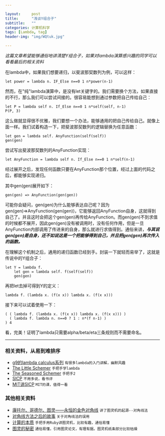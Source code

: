 ```yaml
---

layout:     post
title:      "浅谈Y组合子"
subtitle:   ""
categories: 计算机科学
tags: [Lambda, tag]
header-img: "img/WQtuk.jpg"

---
```


*这篇文章希望能够通俗地讲清楚Y组合子，如果对lambda演算感兴趣的同学可以看看最后的相关资料*

在lambda中，如果我们想要递归，以斐波那契数列为例，可以这样：

~~~
let power = lambda n. IF_Else n==0 1 n*power(n-1)
~~~

然而，在"纯"lambda演算中，是没有let关键字的。我们需要换个方法，如果直接的不行，那么我们可以尝试间接的。很容易能想到通过参数把自己传给自己：

~~~
let P = lambda self n. If_Else n==0 1 n*self(self, n-1)
P(P, 3)
~~~

这么做就显得很不优雅，我们要想一个办法，能够通用的把自己传给自己。就像上面一样。我们试着构造一下，把斐波那契数列的逻辑替换为任意函数：

~~~
let gen = lambda self. AnyFunction(self(self))
gen(gen)
~~~

尝试写出斐波那契数列的AnyFunction实现：

~~~
let AnyFunction = lambda self n. If_Else n==0 1 n*self(n-1)
~~~

经过展开之后，发现任何函数只要在AnyFunction那个位置，经过上面的代码之后，都能够实现递归。

其中gen(gen)展开如下：

~~~
gen(gen) => AnyFunction(gen(gen))
~~~

可能你会疑问，gen(gen)为什么能够表达自己呢？因为gen(gen)=>AnyFunction(gen(gen))，它能够返回AnyFunction自身，这就得到自己了。并且这时会把这个gen(gen)再传给AnyFunction。而gen(gen)不到求值的时候都不展开，因此gen(gen)没有被调用时，没有任何作用，但是一旦AnyFunction内部调用了传进来的自身，那么就进行求值得到。通俗来讲，***与其说gen(gen)是自身，还不如说这是一个把能够得到自己，并且把gen(gen)再次传入的函数。***

在理解这个机制之后，通用的递归函数已经到手。封装一下就轻而易举了，这就是传说中的Y组合子：

~~~
let Y = lambda f. 
	let gen = lambda self. f(self(self))
	gen(gen)
~~~

再把let去掉可得到Y的定义：

~~~
lambda f. (lambda x. (f(x x)) lambda x. (f(x x)))
~~~

接下来可以试着使用一下：

~~~
( ( lambda f. (lambda x. (f(x x)) lambda x. (f(x x))) )
  ( lambda f. lambda n. n==0 ? 1 : n*(f n-1) )
) 4
~~~

看，完美！证明了lambda只需要alpha/beta/eta三条规则而不需要命名。

---

### 相关资料，从易到难排序


* [g9的lambda calculus系列](http://blog.csdn.net/g9yuayon/) `有很多lambda的入门讲解，幽默风趣`
* [The Little Schemer](http://book.douban.com/subject/1632977/) `手把手学lambda`
* [The Seasoned Schemer](http://book.douban.com/subject/1726083/) `手把手2`
* [SICP](http://book.douban.com/subject/1451622/) `不用多说，看书评`
* [MIT讲SICP](http://groups.csail.mit.edu/mac/classes/6.001/abelson-sussman-lectures/) `MIT的课，值得一看`

### 其他相关资料

* [康托尔、哥德尔、图灵——永恒的金色对角线](http://mindhacks.cn/2006/10/15/cantor-godel-turing-an-eternal-golden-diagonal/) `讲了图灵机的起源--对角线法`
* [对角线方法之后的故事](http://www.matrix67.com/blog/archives/4812) `关于对角线法的误用`
* [计算的本质](http://book.douban.com/subject/26148763/) `手把手用Ruby讲图灵机，比较有趣，通俗易懂`
* [图灵的秘密](http://book.douban.com/subject/10779604/) `通俗易懂，引用图灵论文，有理有据。图灵机纸条部分比较枯燥` 
